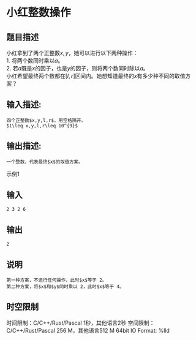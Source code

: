 # 小红整数操作

## 题目描述

小红拿到了两个正整数$x,y$，她可以进行以下两种操作：  
1\. 将两个数同时乘以$a$。  
2\. 若$a$既是$x$的因子，也是$y$的因子，则将两个数同时除以$a$。  
小红希望最终两个数都在$[l,r]$区间内。她想知道最终的$x$有多少种不同的取值方案？

## 输入描述:
    
    
    四个正整数$x,y,l,r$，用空格隔开。  
    $1\leq x,y,l,r\leq 10^{9}$

## 输出描述:
    
    
    一个整数，代表最终$x$的取值方案。

示例1 

## 输入
    
    
    2 3 2 6

## 输出
    
    
    2

## 说明
    
    
    第一种方案，不进行任何操作，此时$x$等于 2。  
    第二种方案，将$x$和$y$同时乘以 2，此时$x$等于 4。


## 时空限制

时间限制：C/C++/Rust/Pascal 1秒，其他语言2秒
空间限制：C/C++/Rust/Pascal 256 M，其他语言512 M
64bit IO Format: %lld